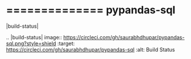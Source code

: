 ==============
pypandas-sql
==============
|build-status|








.. |build-status| image:: https://circleci.com/gh/saurabhdhupar/pypandas-sql.png?style=shield
    :target: https://circleci.com/gh/saurabhdhupar/pypandas-sql
    :alt: Build Status
